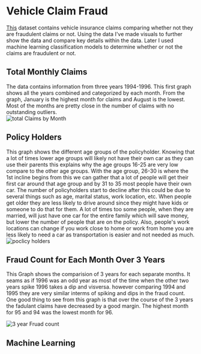 # Vehicle Claim Fraud
[This](https://www.kaggle.com/shivamb/vehicle-claim-fraud-detection) dataset contains vehicle insurance claims comparing whether not they are fraudulent claims or not. Using the data I've made visuals to further show the data and compare key details within the data. Later I used machine learning classification models to determine whether or not the claims are fraudulent or not.

## Total Monthly Claims
The data contains information from three years 1994-1996. This first graph shows all the years combined and categorized by each month. From the graph, January is the highest month for claims and August is the lowest. Most of the months are pretty close in the number of claims with no outstanding outliers.  
![total Claims by Month](https://user-images.githubusercontent.com/88803320/146809108-b92a6220-811c-40ff-9309-d24e44821fec.png)


## Policy Holders
This graph shows the different age groups of the policyholder. Knowing that a lot of times lower age groups will likely not have their own car as they can use their parents this explains why the age groups 16-25 are very low compare to the other age groups. With the age group, 26-30 is where the 1st incline begins from this we can gather that a lot of people will get their first car around that age group and by 31 to 35 most people have their own car. The number of policyholders start to decline after this could be due to several things such as age, marital status, work location, etc. When people get older they are less likely to drive around since they might have kids or someone to do that for them. A lot of times too some people, when they are married, will just have one car for the entire family which will save money, but lower the number of people that are on the policy. Also, people's work locations can change if you work close to home or work from home you are less likely to need a car as transportation is easier and not needed as much. 
![poclicy holders](https://user-images.githubusercontent.com/88803320/146809114-54f866b7-870d-44ff-8e29-fe51f11551fe.png)


## Fraud Count for Each Month Over 3 Years
This Graph shows the comparision of 3 years for each separate months. It seams as if 1996 was an odd year as most of the time when the other two years spike 1996 takes a dip and visversa. however comparing 1994 and 1995 they are very similar interms of spiking and dips in the fraud count. One good thing to see from this graph is that over the course of the 3 years the fadulant claims have decreased by a good margin. The highest month for 95 and 94 was the lowest month for 96. 

![3 year Fruad count](https://user-images.githubusercontent.com/88803320/146809119-22b6d9a1-0f6d-4276-9380-3fc04a3b82b8.png)

## Machine Learning
